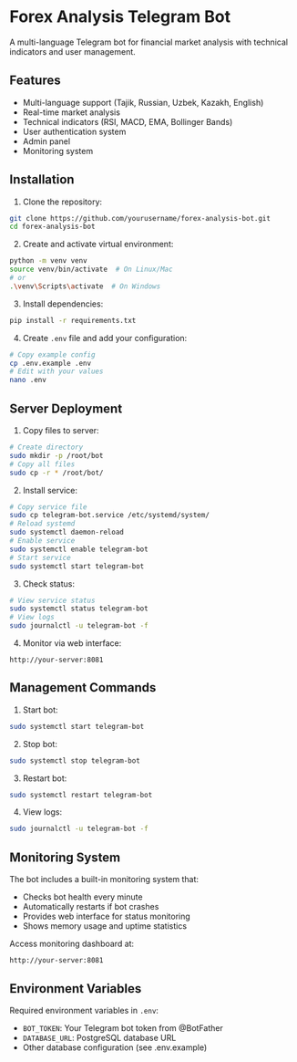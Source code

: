 # Forex Analysis Telegram Bot

A multi-language Telegram bot for financial market analysis with technical indicators and user management.

## Features

- Multi-language support (Tajik, Russian, Uzbek, Kazakh, English)
- Real-time market analysis
- Technical indicators (RSI, MACD, EMA, Bollinger Bands)
- User authentication system
- Admin panel
- Monitoring system

## Installation

1. Clone the repository:
```bash
git clone https://github.com/yourusername/forex-analysis-bot.git
cd forex-analysis-bot
```

2. Create and activate virtual environment:
```bash
python -m venv venv
source venv/bin/activate  # On Linux/Mac
# or
.\venv\Scripts\activate  # On Windows
```

3. Install dependencies:
```bash
pip install -r requirements.txt
```

4. Create `.env` file and add your configuration:
```bash
# Copy example config
cp .env.example .env
# Edit with your values
nano .env
```

## Server Deployment

1. Copy files to server:
```bash
# Create directory
sudo mkdir -p /root/bot
# Copy all files
sudo cp -r * /root/bot/
```

2. Install service:
```bash
# Copy service file
sudo cp telegram-bot.service /etc/systemd/system/
# Reload systemd
sudo systemctl daemon-reload
# Enable service
sudo systemctl enable telegram-bot
# Start service
sudo systemctl start telegram-bot
```

3. Check status:
```bash
# View service status
sudo systemctl status telegram-bot
# View logs
sudo journalctl -u telegram-bot -f
```

4. Monitor via web interface:
```
http://your-server:8081
```

## Management Commands

1. Start bot:
```bash
sudo systemctl start telegram-bot
```

2. Stop bot:
```bash
sudo systemctl stop telegram-bot
```

3. Restart bot:
```bash
sudo systemctl restart telegram-bot
```

4. View logs:
```bash
sudo journalctl -u telegram-bot -f
```

## Monitoring System

The bot includes a built-in monitoring system that:
- Checks bot health every minute
- Automatically restarts if bot crashes
- Provides web interface for status monitoring
- Shows memory usage and uptime statistics

Access monitoring dashboard at:
```
http://your-server:8081
```

## Environment Variables

Required environment variables in `.env`:
- `BOT_TOKEN`: Your Telegram bot token from @BotFather
- `DATABASE_URL`: PostgreSQL database URL
- Other database configuration (see .env.example)